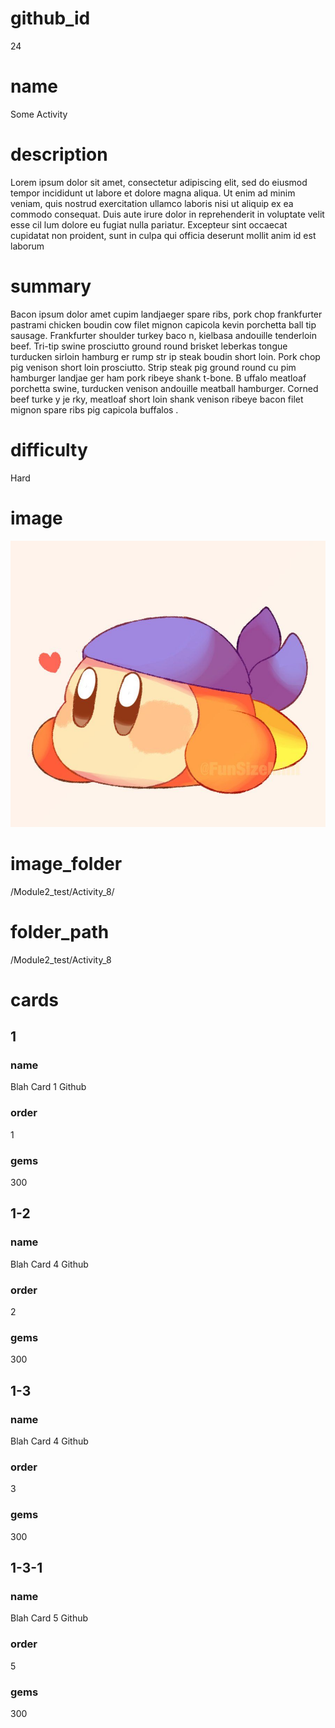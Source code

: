 # github_id
24

# name
Some Activity

# description
Lorem ipsum dolor sit amet, consectetur adipiscing elit, sed do eiusmod tempor incididunt ut labore et dolore magna aliqua. Ut enim ad minim veniam, quis nostrud exercitation ullamco laboris nisi ut aliquip ex ea commodo consequat. Duis aute irure dolor in reprehenderit in voluptate velit esse cil lum dolore eu fugiat nulla pariatur. Excepteur sint occaecat cupidatat non proident, sunt in culpa qui officia deserunt mollit anim id est laborum 
  
# summary
Bacon ipsum dolor amet cupim landjaeger spare ribs, pork chop frankfurter pastrami chicken boudin cow filet mignon capicola kevin porchetta ball tip sausage. Frankfurter shoulder turkey baco n, kielbasa andouille tenderloin beef. Tri-tip swine prosciutto ground round brisket leberkas tongue turducken sirloin hamburg er rump  str    ip steak boudin short loin. Pork chop pig venison short loin prosciutto. Strip steak pig ground round cu pim hamburger landjae  ger ham pork ribeye  shank t-bone. B uffalo meatloaf porchetta swine, turducken venison andouille meatball hamburger. Corned beef turke y je rky, meatloaf  short loin shank venison ribeye bacon filet mignon spare ribs pig capicola buffalos .   

# difficulty
Hard

# image
![bandanna](images/bandanna.jpg)

# image_folder
/Module2_test/Activity_8/

# folder_path
/Module2_test/Activity_8

# cards
 
## 1

### name
Blah Card 1 Github

### order
1 

### gems
300

## 1-2

### name
Blah Card 4 Github

### order
2

### gems
300

## 1-3

### name
Blah Card 4 Github

### order
3

### gems
300

## 1-3-1

### name
Blah Card 5 Github

### order
5

### gems
300

